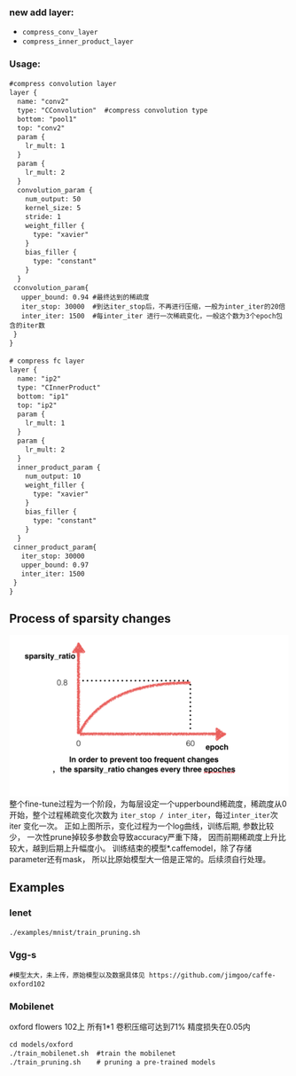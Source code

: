 ### new add layer:
- `compress_conv_layer`
- `compress_inner_product_layer`

### Usage:

```
#compress convolution layer
layer {
  name: "conv2"
  type: "CConvolution"  #compress convolution type
  bottom: "pool1"
  top: "conv2"
  param {
    lr_mult: 1
  }
  param {
    lr_mult: 2
  }
  convolution_param {
    num_output: 50
    kernel_size: 5
    stride: 1
    weight_filler {
      type: "xavier"
    }
    bias_filler {
      type: "constant"
    }
  }
 cconvolution_param{
   upper_bound: 0.94 #最终达到的稀疏度
   iter_stop: 30000  #到达iter_stop后，不再进行压缩，一般为inter_iter的20倍
   inter_iter: 1500  #每inter_iter 进行一次稀疏变化，一般这个数为3个epoch包含的iter数
 }
}

# compress fc layer
layer {
  name: "ip2"
  type: "CInnerProduct"
  bottom: "ip1"
  top: "ip2"
  param {
    lr_mult: 1
  }
  param {
    lr_mult: 2
  }
  inner_product_param {
    num_output: 10
    weight_filler {
      type: "xavier"
    }
    bias_filler {
      type: "constant"
    }
  }
 cinner_product_param{
   iter_stop: 30000
   upper_bound: 0.97
   inter_iter: 1500
 }
}

```
## Process of sparsity changes
![](./examples/photo/log.png)
整个fine-tune过程为一个阶段，为每层设定一个upperbound稀疏度，稀疏度从0开始，整个过程稀疏变化次数为  `iter_stop / inter_iter`，每过`inter_iter`次iter 变化一次。 正如上图所示，变化过程为一个log曲线，训练后期, 参数比较少， 一次性prune掉较多参数会导致accuracy严重下降， 因而前期稀疏度上升比较大，越到后期上升幅度小。
训练结束的模型*.caffemodel，除了存储parameter还有mask， 所以比原始模型大一倍是正常的。后续须自行处理。


## Examples
### lenet
`./examples/mnist/train_pruning.sh`


### Vgg-s
```
#模型太大，未上传，原始模型以及数据具体见 https://github.com/jimgoo/caffe-oxford102
```

### Mobilenet
oxford flowers 102上 所有1*1 卷积压缩可达到71% 精度损失在0.05内
```
cd models/oxford
./train_mobilenet.sh  #train the mobilenet 
./train_pruning.sh    # pruning a pre-trained models

```
